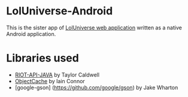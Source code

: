 # LolUniverse-Android
This is the sister app of [LolUniverse web application](https://github.com/sdesyllas/LoLUniverse) written
as a native Android application.

# Libraries used
* [RIOT-API-JAVA](https://github.com/rithms/riot-api-java) by Taylor Caldwell
* [ObjectCache](https://github.com/iainconnor/ObjectCache) by Iain Connor
* [google-gson] (https://github.com/google/gson) by Jake Wharton
